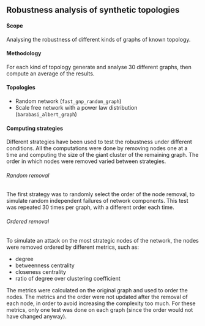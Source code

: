 ## Robustness analysis of synthetic topologies

#### Scope
Analysing the robustness of different kinds of graphs of known topology.

#### Methodology
For each kind of topology generate and analyse 30 different graphs, then compute an average of the results.

#### Topologies
* Random network (`fast_gnp_random_graph`)
* Scale free network with a power law distribution (`barabasi_albert_graph`)

#### Computing strategies
Different strategies have been used to test the robustness under different conditions. All the computations were done by removing nodes one at a time and computing the size of the giant cluster of the remaining graph. The order in which nodes were removed varied between strategies.

###### Random removal
The first strategy was to randomly select the order of the node removal, to simulate random independent failures of network components. This test was repeated 30 times per graph, with a different order each time.

###### Ordered removal
To simulate an attack on the most strategic nodes of the network, the nodes were removed ordered by different metrics, such as:

* degree
* betweenness centrality
* closeness centrality
* ratio of degree over clustering coefficient

The metrics were calculated on the original graph and used to order the nodes. The metrics and the order were not updated after the removal of each node, in order to avoid increasing the complexity too much. For these metrics, only one test was done on each graph (since the order would not have changed anyway).